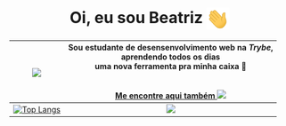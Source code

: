<h1 align='center'>
  Oi, eu sou Beatriz
  <img align="center" src="wave.gif" height="40" />
</h1>

<center>

| <img align="center" c="center" margin="20" src="https://media2.giphy.com/media/hSo2KqGnSEnQJAuPQ1/giphy.gif?cid=ecf05e47liaa29s91glv26jn8d5kiqf616cygrxgt1igue4l&rid=giphy.gif&ct=s" height="300" /> | Sou estudante de desensenvolvimento web na <i>Trybe</i>, <br>aprendendo todos os dias <br> uma nova ferramenta pra minha caixa 🔧<br> <br> <br> [Me encontre aqui também <img src="https://media.giphy.com/media/HQTYdpx1yhxWpugAi2/giphy.gif" height="50" />](https://linkedin.com/in/fagundesbeatriz) |
| :------: | :------: |
| [![Top Langs](https://github-readme-stats.vercel.app/api/top-langs/?username=btriz&theme=midnight-purple&hide_border=true)](https://github.com/anuraghazra/github-readme-stats) | <img src="image-asset.gif" height="243" /> |

</center>

<!--
**Btriz/Btriz** is a ✨ _special_ ✨ repository because its `README.md` (this file) appears on your GitHub profile.

Here are some ideas to get you started:

- 🔭 I’m currently working on ...
- 🌱 I’m currently learning ...
- 👯 I’m looking to collaborate on ...
- 🤔 I’m looking for help with ...
- 💬 Ask me about ...
- 📫 How to reach me: ...
- 😄 Pronouns: ...
- ⚡ Fun fact: ...
-->
